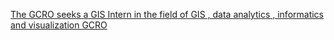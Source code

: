 [The GCRO seeks a GIS Intern in the field of GIS , data analytics , informatics and visualization   GCRO](https://qi.tc/qi/111213)